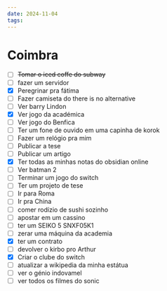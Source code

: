 ```yaml
---
date: 2024-11-04
tags:
---
```


# Coimbra
- [ ] ~~Tomar o iced coffe do subway~~
- [ ] fazer um servidor
- [x] Peregrinar pra fátima
- [ ] Fazer camiseta do there is no alternative
- [ ] Ver barry Lindon
- [x] Ver jogo da académica
- [ ] Ver jogo do Benfica
- [ ] Ter um fone de ouvido em uma capinha de korok
- [ ] Fazer um relógio pra mim
- [ ] Publicar a tese
- [ ] Publicar um artigo
- [x] Ter todas as minhas notas do obsidian online
- [ ] Ver batman 2
- [ ] Terminar um jogo do switch
- [ ] Ter um projeto de tese
- [ ] Ir para Roma
- [ ] Ir pra China
- [ ] comer rodízio de sushi sozinho
- [ ] apostar em um cassino
- [ ] ter um SEIKO 5 SNXF05K1
- [ ] zerar uma máquina da academia
- [x] ter um contrato
- [ ] devolver o kirbo pro Arthur 
- [x] Criar o clube do switch
- [ ] atualizar a wikipedia da minha estátua
- [ ] ver o génio indovamel
- [ ] ver todos os filmes do sonic